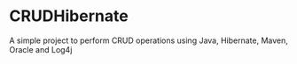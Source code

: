 CRUDHibernate
=============

A simple project to perform CRUD operations using Java, Hibernate, Maven, Oracle and Log4j